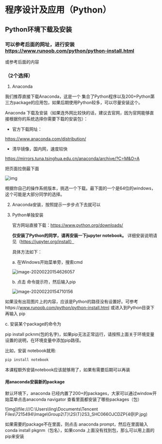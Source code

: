 # 程序设计及应用（Python）

## Python环境下载及安装

### 可以参考后面的网址，进行安装 https://www.runoob.com/python/python-install.html ###

或参考后面的内容

### （2个选择）

1. Anaconda

我们推荐直接下载Anaconda，这是一个 集合了Python程序以及200+Python第三方package的应用包，如果后期使用Python较多，可以尽量安装这个。

Anaconda 下载及安装（如果连外网比较快的话，建议去官网，因为官网能够直接根据你的系统选择你需要下载的安装包）：

- 官方下载网址：

https://www.anaconda.com/distribution/

- 清华镜像，国内网，速度较快

https://mirrors.tuna.tsinghua.edu.cn/anaconda/archive/?C=M&O=A 

把页面拉倒最下面


![img](file:///C:\Users\ling\AppData\Roaming\Tencent\Users\7215494\QQ\WinTemp\RichOle\1629{6X]B5[PJET[JPSNNTJ.png)

根据你自己的操作系统版本，挑选一个下载。最下面的一个是64位的windows，这个可能是大部分同学的选择。

2. Anaconda安装，按照提示一步步点下去就可以

3. Python单独安装

   官方网站直接下载：https://www.python.org/downloads/

   **仅安装了Python的同学，请再安装一下jupyter notebook。** 详细安装说明请见（https://jupyter.org/install）
   
   具体方法如下：
   
   a. 在Windows开始菜单旁，搜索cmd
   
   ![image-20200220154626057](C:\Users\ling\AppData\Roaming\Typora\typora-user-images\image-20200220154626057.png)
   
   b. 点击 命令提示符，然后输入pip
   
   ![image-20200220154710156](C:\Users\ling\AppData\Roaming\Typora\typora-user-images\image-20200220154710156.png)

如果没有出现图片上的内容，应该是Python的路径没有设置好。可参考https://www.runoob.com/python/python-install.html 或进入到Python目录下再输入 pip

c. 安装某个package的命令为

pip install pcknm(包的名字)，如果pip无法正常运行，请按照上面关于环境变量设置的说明，在环境变量中添加pip路径。

比如，安装 notebook就用:

```Python
pip install notebook
```



本课程额外安装notebook应该就够用了，如果有需要后期可以再装

#### 用anaconda安装新的package

默认环境下，anaconda 已经内置了200+的packages，大家可以通过window开始菜单点击anaconda navigator 查看里面都安装了哪些packages（包）

   ![img](file:///C:\Users\ling\Documents\Tencent Files\7215494\Image\Group2\T}\2S\T}2S3_SHC066OJCDZP{4@]P.jpg)

如果需要的package不在里面，则点击 anaconda prompt，然后在里面输入 conda install pkgnm（包名），如果conda 上面没有找到包，那么可以用上面的 pip来安装